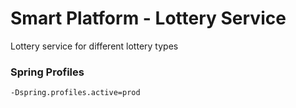 # Smart Platform - Lottery Service

Lottery service for different lottery types

### Spring Profiles
```
-Dspring.profiles.active=prod
```
